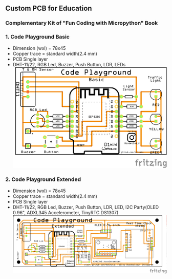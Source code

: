 ## Custom PCB for Education
### Complementary Kit of "Fun Coding with Micropython" Book

### 1. Code Playground Basic
* Dimension (wxl) = 78x45
* Copper trace = standard width(2.4 mm)
* PCB Single layer
* DHT-11/22, RGB Led, Buzzer, Push Button, LDR, LEDs
![Front Face](/CPG_Basic/Code_Playground_Basic_pcb.png)

### 2. Code Playground Extended
* Dimension (wxl) = 78x45
* Copper trace = standard width(2.4 mm)
* PCB Single layer
* DHT-11/22, RGB Led, Buzzer, Push Button, LDR, LED, I2C Party(OLED 0.96", ADXL345 Accelerometer, TinyRTC DS1307)
![Front Face](/CPG_Extended/Code_Playground_Extended_pcb.png)
